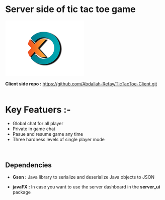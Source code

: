 # **Server side of tic tac toe game**


<img src="src/main/java/server_ui/resources/logo.png" alt="Icon" width="250" />


**Client side repo :** https://github.com/Abdallah-Refay/TicTacToe-Client.git
</br></br>

# Key Featuers :- # 
* Global chat for all player
* Private in game chat
* Pasue and resume game any time 
* Three hardness levels of single player mode

</br>

## Dependencies ##
* **Gson :** Java library to serialize and deserialize Java objects to JSON

* **javaFX :** In case you want to use the server dashboard in the **server_ui** package

